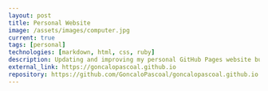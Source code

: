 ```yaml
---
layout: post
title: Personal Website
image: /assets/images/computer.jpg
current: true
tags: [personal]
technologies: [markdown, html, css, ruby]
description: Updating and improving my personal GitHub Pages website built using Jekyll.
external_link: https://goncalopascoal.github.io
repository: https://github.com/GoncaloPascoal/goncalopascoal.github.io
---
```


